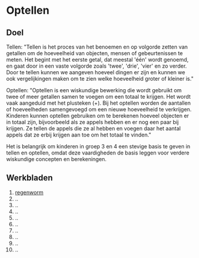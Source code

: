 # Optellen

## Doel
Tellen:
"Tellen is het proces van het benoemen en op volgorde zetten van getallen om de hoeveelheid van objecten, mensen of gebeurtenissen te meten. Het begint met het eerste getal, dat meestal 'één' wordt genoemd, en gaat door in een vaste volgorde zoals 'twee', 'drie', 'vier' en zo verder. Door te tellen kunnen we aangeven hoeveel dingen er zijn en kunnen we ook vergelijkingen maken om te zien welke hoeveelheid groter of kleiner is."

Optellen:
"Optellen is een wiskundige bewerking die wordt gebruikt om twee of meer getallen samen te voegen om een totaal te krijgen. Het wordt vaak aangeduid met het plusteken (+). Bij het optellen worden de aantallen of hoeveelheden samengevoegd om een nieuwe hoeveelheid te verkrijgen. Kinderen kunnen optellen gebruiken om te berekenen hoeveel objecten er in totaal zijn, bijvoorbeeld als ze appels hebben en er nog een paar bij krijgen. Ze tellen de appels die ze al hebben en voegen daar het aantal appels dat ze erbij krijgen aan toe om het totaal te vinden."

Het is belangrijk om kinderen in groep 3 en 4 een stevige basis te geven in tellen en optellen, omdat deze vaardigheden de basis leggen voor verdere wiskundige concepten en berekeningen.

## Werkbladen
1. [regenworm](regenword.md)
2. ..
3. ..
4. ..
5. ..
6. ..
7. ..
8. ..
9. ..
10. ..